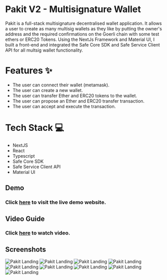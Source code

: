 # Pakit V2 - Multisignature Wallet

Pakit is a full-stack multisignature decentralised wallet application. It allows a user to create as many multisig wallets as they like by putting the owner's
address and the required confirmations on the Goerli chain with some test ethers or ERC20 Tokens.
Using the NextJs Framework and Material UI, I
built a front-end and integrated the Safe Core SDK and Safe Service Client API for all multsig wallet functionality.

# Features ✨

- The user can connect their wallet (metamask).
- The user can create a new wallet.
- The user can transfer Ether and ERC20 tokens to the wallet.
- The user can propose an Ether and ERC20 transfer transaction.
- The user can accept and execute the transaction.

# Tech Stack 💻

- NextJS
- React
- Typescript
- Safe Core SDK
- Safe Service Client API
- Material UI

## Demo

### Click [here](https://pakit-v2.vercel.app/) to visit the live demo website.

## Video Guide

### Click [here](https://drive.google.com/file/d/1s4BsRrCQJ9YDbkVI5hu_KY-MU4PJHn2q/view) to watch video.

## Screenshots

![Pakit Landing](https://i.imgur.com/5Zdd9yx.png)
![Pakit Landing](https://i.imgur.com/kZiQ1pg.png)
![Pakit Landing](https://i.imgur.com/4oLI6Cv.png)
![Pakit Landing](https://i.imgur.com/nlw8yfX.png)
![Pakit Landing](https://i.imgur.com/ZiIY5U7.png)
![Pakit Landing](https://i.imgur.com/hIEgKUt.png)
![Pakit Landing](https://i.imgur.com/z9ORFBa.png)
![Pakit Landing](https://i.imgur.com/VSdnFw4.png)
![Pakit Landing](https://i.imgur.com/7loLIuc.png)
